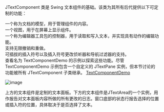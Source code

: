 JTextComponent 类是 Swing 文本组件的基础。该类为其所有后代提供以下可定制的功能：
 
一个称为文档的模型，用于管理组件的内容。  
一个视图，用于在屏幕上显示组件。  
一个称为编辑器工具包的控制器，用于读取和写入文本，并实现具有动作的编辑功能。  
支持无限撤销和重做。  
可插拔的插入符号以及插入符号更改侦听器和导航过滤器的支持。  
查看名为 TextComponentDemo 的示例以探索这些功能。尽管 TextComponentDemo 示例包含一个自定义的 JTextPane 实例，但本节讨论的功能被所有 JTextComponent 子类继承。 
[TextComponentDemo]([链接URL](https://docs.oracle.com/javase/tutorial/uiswing/examples/components/TextComponentDemoProject/src/components/TextComponentDemo.java))

![image](https://github.com/guangying23/java/assets/54796147/8ec8181a-5fe6-41ea-92a5-f70fe9a422e6)

上方的文本组件是定制的文本面板。下方的文本组件是JTextArea的一个实例，用作报告对文本面板内容所做的所有更改的日志。窗口底部的状态行报告选择的位置或插入符的位置，具体取决于是否选择了文本。

